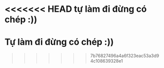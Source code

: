 <<<<<<< HEAD
tự làm đi đừng có chép :))
=======
# Tự làm đi đừng có chép :))
>>>>>>> 7b76827496a4a6f323eac53a3d94c108639328e1
